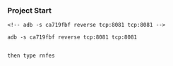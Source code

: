 ### Project Start

```
<!-- adb -s ca719fbf reverse tcp:8081 tcp:8081 -->

adb -s ca719fbf reverse tcp:8081 tcp:8081


then type rnfes

```
